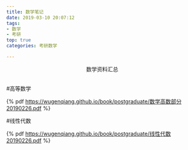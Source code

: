 ```yaml
---
title: 数学笔记
date: 2019-03-10 20:07:12
tags: 
- 数学
- 考研
top: true
categories: 考研数学

---
```


<center>数学资料汇总</center>
 
 
<br>
 
#高等数学

{% pdf https://wugenqiang.github.io/book/postgraduate/数学高数部分20190226.pdf %}

#线性代数

{% pdf https://wugenqiang.github.io/book/postgraduate/线性代数20190226.pdf %}
 
 
</br>
